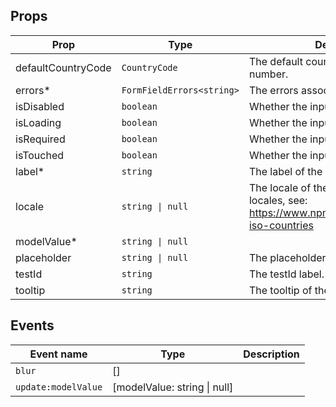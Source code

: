 <!-- This file is automatically generated, do not edit manually. -->

<script setup>
import FormPhoneNumberInputPlayground from './FormPhoneNumberInputPlayground.vue'
</script>

<FormPhoneNumberInputPlayground />

## Props

| Prop | Type | Description | Default |
| ---- | ---- | ----------- | ------- |
| defaultCountryCode | `CountryCode` | The default country code of the phone number. | `"BE"` |
| errors* | `FormFieldErrors<string>` | The errors associated with the input. |  |
| isDisabled | `boolean` | Whether the input is disabled. | `false` |
| isLoading | `boolean` | Whether the input is loading. | `false` |
| isRequired | `boolean` | Whether the input is required. | `false` |
| isTouched | `boolean` | Whether the input is touched. | `false` |
| label* | `string` | The label of the input. |  |
| locale | `string \| null` | The locale of the input. For registering locales, see: https://www.npmjs.com/package/i18n-iso-countries | `null` |
| modelValue* | `string \| null` |  |  |
| placeholder | `string \| null` | The placeholder of the input. | `null` |
| testId | `string` | The testId label. |  |
| tooltip | `string` | The tooltip of the input. |  |


## Events

| Event name | Type | Description |
| ---------- | ---- | ----------- |
| `blur` | [] |  |
| `update:modelValue` | [modelValue: string \| null] |  |


